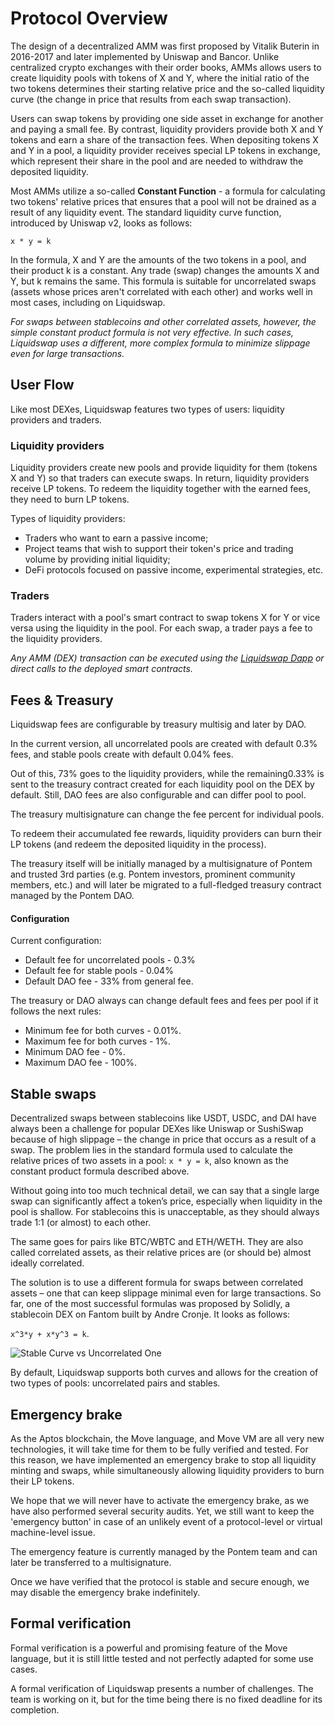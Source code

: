 # Protocol Overview

The design of a decentralized AMM was first proposed by Vitalik Buterin in 2016-2017 and later implemented by Uniswap and Bancor. Unlike centralized crypto exchanges with their order books, AMMs allows users to create liquidity pools with tokens of X and Y, where the initial ratio of the two tokens determines their starting relative price and the so-called liquidity curve (the change in price that results from each swap transaction).

Users can swap tokens by providing one side asset in exchange for another and paying a small fee. By contrast, liquidity providers provide both X and Y tokens and earn a share of the transaction fees. When depositing tokens X and Y in a pool, a liquidity provider receives special LP tokens in exchange, which represent their share in the pool and are needed to withdraw the deposited liquidity.

Most AMMs utilize a so-called **Constant Function** - a formula for calculating two tokens' relative prices that ensures that a pool will not be drained as a result of any liquidity event. The standard liquidity curve function, introduced by Uniswap v2, looks as follows:

```
x * y = k
```

In the formula, X and Y are the amounts of the two tokens in a pool, and their product k is a constant. Any trade (swap) changes the amounts X and Y, but k remains the same. This formula is suitable for uncorrelated swaps (assets whose prices aren't correlated with each other) and works well in most cases, including on Liquidswap.

_For swaps between stablecoins and other correlated assets, however, the simple constant product formula is not very effective. In such cases, Liquidswap uses a different, more complex formula to minimize slippage even for large transactions._

## User Flow

Like most DEXes, Liquidswap features two types of users: liquidity providers and traders.

### Liquidity providers

Liquidity providers create new pools and provide liquidity for them (tokens X and Y) so that traders can execute swaps. In return, liquidity providers receive LP tokens. To redeem the liquidity together with the earned fees, they need to burn LP tokens.

Types of liquidity providers:

* Traders who want to earn a passive income;
* Project teams that wish to support their token's price and trading volume by providing initial liquidity;
* DeFi protocols focused on passive income, experimental strategies, etc.

### Traders

Traders interact with a pool's smart contract to swap tokens X for Y or vice versa using the liquidity in the pool. For each swap, a trader pays a fee to the liquidity providers.

_Any AMM (DEX) transaction can be executed using the_ [_Liquidswap Dapp_](https://liquidswap.com) _or direct calls to the deployed smart contracts._

## Fees & Treasury

Liquidswap fees are configurable by treasury multisig and later by DAO.&#x20;

In the current version, all uncorrelated pools are created with default 0.3% fees, and stable pools create with default 0.04% fees.

Out of this, 73% goes to the liquidity providers, while the remaining0.33% is sent to the treasury contract created for each liquidity pool on the DEX by default. Still, DAO fees are also configurable and can differ pool to pool.

The treasury multisignature can change the fee percent for individual pools.&#x20;

To redeem their accumulated fee rewards, liquidity providers can burn their LP tokens (and redeem the deposited liquidity in the process).

The treasury itself will be initially managed by a multisignature of Pontem and trusted 3rd parties (e.g. Pontem investors, prominent community members, etc.) and will later be migrated to a full-fledged treasury contract managed by the Pontem DAO.

#### Configuration

Current configuration:

* Default fee for uncorrelated pools - 0.3%
* Default fee for stable pools - 0.04%
* Default DAO fee - 33% from general fee.

The treasury or DAO always can change default fees and fees per pool if it follows the next rules:

* Minimum fee for both curves - 0.01%.
* Maximum fee for both curves - 1%.
* Minimum DAO fee - 0%.
* Maximum DAO fee - 100%.

## Stable swaps

Decentralized swaps between stablecoins like USDT, USDC, and DAI have always been a challenge for popular DEXes like Uniswap or SushiSwap because of high slippage – the change in price that occurs as a result of a swap. The problem lies in the standard formula used to calculate the relative prices of two assets in a pool: `x * y = k`, also known as the constant product formula described above.

Without going into too much technical detail, we can say that a single large swap can significantly affect a token’s price, especially when liquidity in the pool is shallow. For stablecoins this is unacceptable, as they should always trade 1:1 (or almost) to each other.

The same goes for pairs like BTC/WBTC and ETH/WETH. They are also called correlated assets, as their relative prices are (or should be) almost ideally correlated.

The solution is to use a different formula for swaps between correlated assets – one that can keep slippage minimal even for large transactions. So far, one of the most successful formulas was proposed by Solidly, a stablecoin DEX on Fantom built by Andre Cronje. It looks as follows:

`x^3*y + x*y^3 = k`.

![Stable Curve vs Uncorrelated One](assets/stable-vs-uncorrelated-curve.png)

By default, Liquidswap supports both curves and allows for the creation of two types of pools: uncorrelated pairs and stables.

## Emergency brake

As the Aptos blockchain, the Move language, and Move VM are all very new technologies, it will take time for them to be fully verified and tested. For this reason, we have implemented an emergency brake to stop all liquidity minting and swaps, while simultaneously allowing liquidity providers to burn their LP tokens.

We hope that we will never have to activate the emergency brake, as we have also performed several security audits. Yet, we still want to keep the 'emergency button' in case of an unlikely event of a protocol-level or virtual machine-level issue.

The emergency feature is currently managed by the Pontem team and can later be transferred to a multisignature.

Once we have verified that the protocol is stable and secure enough, we may disable the emergency brake indefinitely.

## Formal verification

Formal verification is a powerful and promising feature of the Move language, but it is still little tested and not perfectly adapted for some use cases.

A formal verification of Liquidswap presents a number of challenges. The team is working on it, but for the time being there is no fixed deadline for its completion.
